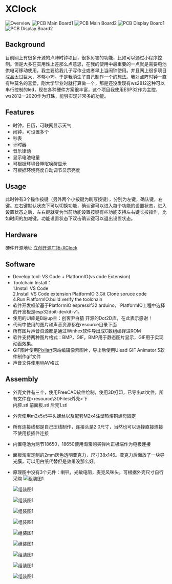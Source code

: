 # XClock
![Overview](resource\Overview\IMG_20241222_154540.jpg)
![PCB Main Board1](resource\Overview\PixPin_2024-12-28_16-02-57.jpg)
![PCB Main Board2](resource\Overview\PixPin_2024-12-28_16-05-12.jpg)
![PCB Display Board1](resource\Overview\PixPin_2024-12-28_16-07-08.jpg)
![PCB Display Board2](resource\Overview\PixPin_2024-12-28_16-16-11.jpg)
## Background
目前网上有很多开源的点阵时钟项目，很多厉害的功能，比如可以通过小程序控制。但是大多在实用性上差那么点意思，在我的使用中最重要的一点就是需要电池供电可移动使用，我主要给我儿子写作业或者早上当闹钟使用。并且网上很多项目成品太过巨大，不够小巧。于是我萌生了自己制作一个的想法。我对点阵时钟一直有种莫名的喜爱，刚大学毕业时就打算做一个，那是还没发现有ws2812这种可以串行控制的led，现在各种硬件方案很丰富，这个项目我使用ESP32作为主控，ws2812—2020作为灯珠，能够实现非常多的功能。

## Features
* 时钟，日历，可联网显示天气
* 闹钟，可设置多个
* 秒表
* 计时器
* 音乐律动
* 显示电池电量
* 可根据环境音睡眠唤醒显示
* 可根据环境亮度自动调节显示亮度

## Usage
此时钟有3个操作按键（另外两个小按键为刷写按键），分别为左键，确认键，右键。左右键默认状态下可以切换功能，确认键可以进入每个功能的设置状态，进入设置状态之后，左右键就变为当前功能设置按键有些功能支持左右键长按操作，比如时间的加减键，功能设置状态下双击确认键可以退出设置状态。

## Hardware
硬件开源地址
[立创开源广场-XClock](https://oshwhub.com/polestar_xsx/matrixclock)

## Software
* Develop tool: VS Code + PlatformIO(vs code Extension)
* Toolchain Install：  
  1.Install VS Code  
  2.Install VS Code extension PlatformIO
  3.Git Clone soruce code  
  4.Run PlatformIO:build verify the toolchain
* 软件开发框架基于PlatformIO espressif32 arduino， PlatformIO工程中选择的开发板是esp32doit-devkit-v1。
* 使用的UI库是B站up主：创客尹白猿 开源的Dot2D库，在此表示感谢！
* 代码中使用的图片和声音资源都在resource目录下面
* 所有图片声音资源都是通过Winhex软件导出成C数组编译进ROM
* 软件支持两种图片格式：BMP，GIF。BMP用于静态图片显示，GIF用于实现动画效果。
* GIF图片使用[Pixilart](https://www.pixilart.com/ )网站编辑像素图片，导出后使用Ulead GIF Animator 5软件制作gif文件
* 声音文件使用WAV格式

## Assembly
* 外壳文件有三个，使用FreeCAD软件绘制，使用3D打印，已导出stl文件，所有文件在<resource\3DFiles\外壳>下  
  内腔.stl 前面板.stl 后壳1.stl
* 外壳使用m2x5x5平头螺丝以及配套M2x4注塑热熔铜螺母固定
* 所有连接线都是自己压线制作，连接头是2.0尺寸，当然也可以选择直接焊接不使用接插件连接
* 内置电池为两节18650，18650使用淘宝购买弹片正极端作为电极连接
* 面板淘宝定制的2mm灰色透明亚克力，尺寸38x146。亚克力后面放了一块导光膜，可以用白纸代替但是效果没那么好。
* 原理图中没有3个元件：喇叭，光敏电阻，麦克风咪头。可根据外壳尺寸自行采购
  ![组装图1](resource\Overview\IMG_20241222_163108.jpg)

  ![组装图1](resource\Overview\IMG_20241222_163325.jpg)

  ![组装图1](resource\Overview\IMG_20241222_163348.jpg)

  ![组装图1](resource\Overview\IMG_20241222_163357.jpg)

  ![组装图1](resource\Overview\IMG_20241222_163426.jpg)

  ![组装图1](resource\Overview\IMG_20241222_163448.jpg)

  ![组装图1](resource\Overview\IMG_20241222_163651.jpg)

  ![组装图1](resource\Overview\IMG_20241222_163654.jpg)

  ![组装图1](resource\Overview\IMG_20241222_163716.jpg)

  ![组装图1](resource\Overview\IMG_20241222_164114.jpg)